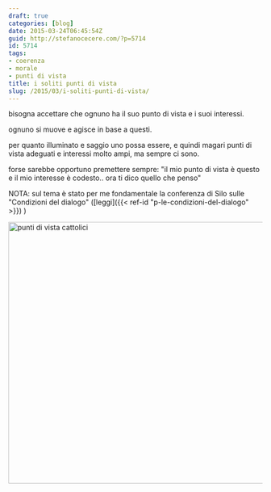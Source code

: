 ```yaml
---
draft: true
categories: [blog]
date: 2015-03-24T06:45:54Z
guid: http://stefanocecere.com/?p=5714
id: 5714
tags:
- coerenza
- morale
- punti di vista
title: i soliti punti di vista
slug: /2015/03/i-soliti-punti-di-vista/
---
```


bisogna accettare che ognuno ha il suo punto di vista e i suoi interessi.
  
ognuno si muove e agisce in base a questi.
  
per quanto illuminato e saggio uno possa essere, e quindi magari punti di vista adeguati e interessi molto ampi, ma sempre ci sono.

forse sarebbe opportuno premettere sempre: "il mio punto di vista è questo e il mio interesse è codesto.. ora ti dico quello che penso"

NOTA: sul tema è stato per me fondamentale la conferenza di Silo sulle "Condizioni del dialogo" ([leggi]({{< ref-id "p-le-condizioni-del-dialogo" >}}) )

<img class="alignnone size-full wp-image-5715" src="http://stefanocecere.com/wp-content/uploads/sites/3/2015/03/punti-di-vista-cattolici.jpg" alt="punti di vista cattolici" width="526" height="518" srcset="http://stefanocecere.com/wp-content/uploads/sites/3/2015/03/punti-di-vista-cattolici.jpg 526w, http://stefanocecere.com/wp-content/uploads/sites/3/2015/03/punti-di-vista-cattolici-300x295.jpg 300w" sizes="(max-width: 526px) 100vw, 526px" />